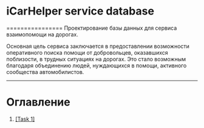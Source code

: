 # iCarHelper service database
================
Проектирование базы данных для сервиса взаимопомощи на дорогах.

Основная цель сервиса заключается в предоставлении возможности оперативного 
поиска помощи от добровольцев, оказавшихся поблизости, в трудных ситуациях на дорогах.
Это стало возможным благодаря объединению людей, нуждающихся в помощи, активного 
сообщества автомобилистов. 

---
# Оглавление
1. [[Task 1] ](https://github.com/PanovAlexey/database_course/blob/main/docs/tasks/TASK01.md)
